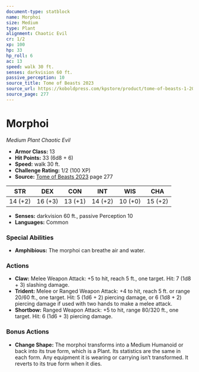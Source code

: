 ```yaml
---
document-type: statblock
name: Morphoi
size: Medium
type: Plant
alignment: Chaotic Evil
cr: 1/2
xp: 100
hp: 33
hp_roll: 6
ac: 13
speed: walk 30 ft.
senses: darkvision 60 ft. 
passive_perception: 10
source_title: Tome of Beasts 2023
source_url: https://koboldpress.com/kpstore/product/tome-of-beasts-1-2023-edition/
source_page: 277
---
```


# Morphoi

*Medium* *Plant* *Chaotic Evil*

- **Armor Class:** 13
- **Hit Points:** 33 (6d8 + 6)
- **Speed:** walk 30 ft.
- **Challenge Rating:** 1/2 (100 XP)
- **Source:** [Tome of Beasts 2023](https://koboldpress.com/kpstore/product/tome-of-beasts-1-2023-edition/) page 277

| STR | DEX | CON | INT | WIS | CHA |
| --- | --- | --- | --- | --- | --- |
| 14 (+2) | 16 (+3) | 13 (+1) | 14 (+2) | 10 (+0) | 15 (+2) |

- **Senses:** darkvision 60 ft., passive Perception 10
- **Languages:** Common

### Special Abilities

- **Amphibious:** The morphoi can breathe air and water.

### Actions

- **Claw:** Melee Weapon Attack: +5 to hit, reach 5 ft., one target. Hit: 7 (1d8 + 3) slashing damage.
- **Trident:** Melee or Ranged Weapon Attack: +4 to hit, reach 5 ft. or range 20/60 ft., one target. Hit: 5 (1d6 + 2) piercing damage, or 6 (1d8 + 2) piercing damage if used with two hands to make a melee attack.
- **Shortbow:** Ranged Weapon Attack: +5 to hit, range 80/320 ft., one target. Hit: 6 (1d6 + 3) piercing damage.

### Bonus Actions

- **Change Shape:** The morphoi transforms into a Medium Humanoid or back into its true form, which is a Plant. Its statistics are the same in each form. Any equipment it is wearing or carrying isn’t transformed. It reverts to its true form when it dies.
